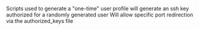 Scripts used to generate a "one-time" user profile
will generate an ssh key authorized for a randomly generated user
Will allow specific port redirection via the authorized_keys file

